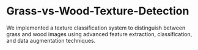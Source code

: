 # Grass-vs-Wood-Texture-Detection
We implemented a texture classification system to distinguish between grass and wood images using advanced feature extraction, classification, and data augmentation techniques.
